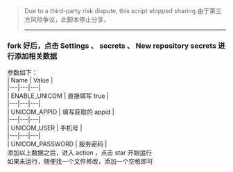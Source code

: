 > Due to a third-party risk dispute, this script stopped sharing
> 由于第三方风险争议，此脚本停止分享。
> ***
 ### fork 好后，点击 Settings 、 secrets 、 New repository secrets 进行添加相关数据
 参数如下：  
| Name | Value |  
|---|---|---|  
| ENABLE_UNICOM | 直接填写 true |  
|---|---|---|   
| UNICOM_APPID | 填写获取的 appid |   
|---|---|---|  
| UNICOM_USER | 手机号 |   
|---|---|---|   
| UNICOM_PASSWORD | 服务密码 |   
添加以上数据之后，进入 action ，点击 star 开始运行   
如果未运行，随便找一个文件修改，添加一个空格即可  
  
